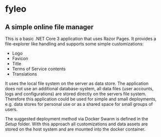 # fyleo

## A simple online file manager

This is a basic .NET Core 3 application that uses Razor Pages. It provides a file-explorer like handling and supports some simple customizations:

- Logo
- Favicon
- Title
- Terms of Service contents
- Translations

It uses the local file system on the server as data store. The application does not use an additional database-system, all data files (user accounts, logs and configurations) are stored directly on the servers file system. Therefore this application could be used for simple and small deployments, e.g. data stores for personal use or as a shared space for small groups of users.

The suggested deployment method via Docker Swarm is defined in the *Setup* folder. With this approach all customizations and data assets are stored on the host system and are mounted into the docker container.